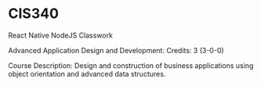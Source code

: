 # CIS340
React Native NodeJS Classwork

Advanced Application Design and Development: Credits: 3 (3-0-0)

Course Description: Design and construction of business applications using object orientation and advanced data structures.
